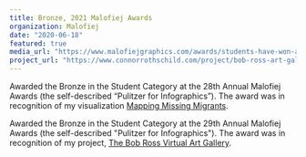 ```yaml
---
title: Bronze, 2021 Malofiej Awards
organization: Malofiej
date: "2020-06-18"
featured: true
media_url: "https://www.malofiejgraphics.com/awards/students-have-won-awards-too-2/2021/06"
project_url: "https://www.connorrothschild.com/project/bob-ross-art-gallery"
---
```


Awarded the Bronze in the Student Category at the 28th Annual Malofiej Awards (the self-described “Pulitzer for Infographics”). The award was in recognition of my visualization [Mapping Missing Migrants](https://connorrothschild.github.io/map-missing-migrants/).

Awarded the Bronze in the Student Category at the 29th Annual Malofiej Awards (the self-described "Pulitzer for Infographics"). The award was in recognition of my project, [The Bob Ross Virtual Art Gallery](https://www.connorrothschild.com/project/bob-ross-art-gallery).